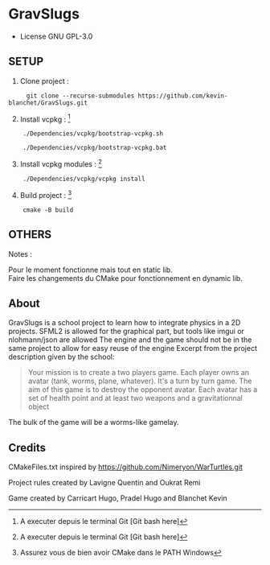 # GravSlugs

- License GNU GPL-3.0 

## SETUP

1. Clone project : 
```
     git clone --recurse-submodules https://github.com/kevin-blanchet/GravSlugs.git 
```

2. Install vcpkg : [^1] 
```
    ./Dependencies/vcpkg/bootstrap-vcpkg.sh
```
```
    ./Dependencies/vcpkg/bootstrap-vcpkg.bat
```

3. Install vcpkg modules : [^2]
```
    ./Dependencies/vcpkg/vcpkg install
```

4. Build project : [^3]
```
    cmake -B build
```

## OTHERS

Notes : 

Pour le moment fonctionne mais tout en static lib. \
Faire les changements du CMake pour fonctionnement en dynamic lib. 


## About

GravSlugs is a school project to learn how to integrate physics in a 2D projects.
SFML2 is allowed for the graphical part, but tools like imgui or nlohmann/json are allowed
The engine and the game should not be in the same project to allow for easy reuse of the engine
Excerpt from the project description given by the school:
> Your mission is to create a two players game. Each player owns an avatar (tank, worms, plane,
> whatever). It's a turn by turn game. The aim of this game is to destroy the opponent avatar. Each
> avatar has a set of health point and at least two weapons and a gravitationnal object

The bulk of the game will be a worms-like gamelay.

## Credits

CMakeFiles.txt inspired by https://github.com/Nimeryon/WarTurtles.git

Project rules created by Lavigne Quentin and Oukrat Remi

Game created by Carricart Hugo, Pradel Hugo and Blanchet Kevin


[^1]: A executer depuis le terminal Git [Git bash here]
[^2]: A executer depuis le terminal Git [Git bash here]
[^3]: Assurez vous de bien avoir CMake dans le PATH Windows